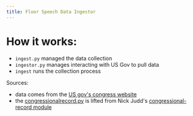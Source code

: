 ```yaml
---
title: Floor Speech Data Ingestor
---
```


# How it works:

- `ingest.py` managed the data collection
- `ingestor.py` manages interacting with US Gov to pull data
- `ingest` runs the collection process

Sources:

- data comes from the [US gov's congress website](https://www.congress.gov/)
- the [congressionalrecord.py](./congressionalrecord.py) is lifted from Nick Judd's [congressional-record module](https://github.com/unitedstates/congressional-record)